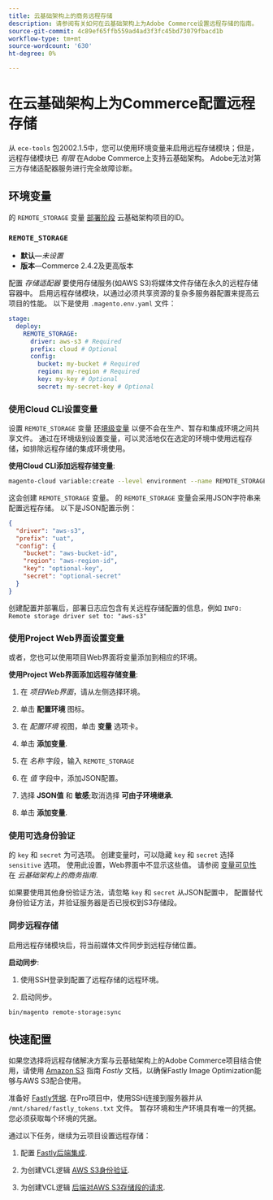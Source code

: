 ```yaml
---
title: 云基础架构上的商务远程存储
description: 请参阅有关如何在云基础架构上为Adobe Commerce设置远程存储的指南。
source-git-commit: 4c89ef65ffb559ad4ad3f3fc45bd73079fbacd1b
workflow-type: tm+mt
source-wordcount: '630'
ht-degree: 0%

---
```



# 在云基础架构上为Commerce配置远程存储

从 `ece-tools` 包2002.1.5中，您可以使用环境变量来启用远程存储模块；但是，远程存储模块已 _有限_ 在Adobe Commerce上支持云基础架构。 Adobe无法对第三方存储适配器服务进行完全故障诊断。

## 环境变量

的 `REMOTE_STORAGE` 变量 [部署阶段](https://experienceleague.adobe.com/docs/commerce-cloud-service/user-guide/develop/deploy/process.html) 云基础架构项目的ID。

### `REMOTE_STORAGE`

- **默认**—_未设置_
- **版本**—Commerce 2.4.2及更高版本

配置 _存储适配器_ 要使用存储服务(如AWS S3)将媒体文件存储在永久的远程存储容器中。 启用远程存储模块，以通过必须共享资源的复杂多服务器配置来提高云项目的性能。 以下是使用 `.magento.env.yaml` 文件：

```yaml
stage:
  deploy:
    REMOTE_STORAGE:
      driver: aws-s3 # Required
      prefix: cloud # Optional
      config:
        bucket: my-bucket # Required
        region: my-region # Required
        key: my-key # Optional
        secret: my-secret-key # Optional
```

### 使用Cloud CLI设置变量

设置 `REMOTE_STORAGE` 变量 [环境级变量](https://experienceleague.adobe.com/docs/commerce-cloud-service/user-guide/configure/env/variable-levels.html) 以便不会在生产、暂存和集成环境之间共享文件。 通过在环境级别设置变量，可以灵活地仅在选定的环境中使用远程存储，如排除远程存储的集成环境使用。

**使用Cloud CLI添加远程存储变量**:

```bash
magento-cloud variable:create --level environment --name REMOTE_STORAGE --json true --inheritable false --value '{"driver":"aws-s3","prefix":"uat","config":{"bucket":"aws-bucket-id","region":"eu-west-1","key":"optional-key","secret":"optional-secret"}}'
```

这会创建 `REMOTE_STORAGE` 变量。 的 `REMOTE_STORAGE` 变量会采用JSON字符串来配置远程存储。 以下是JSON配置示例：

```json
{
  "driver": "aws-s3",
  "prefix": "uat",
  "config": {
    "bucket": "aws-bucket-id",
    "region": "aws-region-id",
    "key": "optional-key",
    "secret": "optional-secret"
  }
}
```

创建配置并部署后，部署日志应包含有关远程存储配置的信息，例如 `INFO: Remote storage driver set to: "aws-s3"`

### 使用Project Web界面设置变量

或者，您也可以使用项目Web界面将变量添加到相应的环境。

**使用Project Web界面添加远程存储变量**:

1. 在 _项目Web界面_，请从左侧选择环境。

1. 单击 **配置环境** 图标。

1. 在 _配置环境_ 视图，单击 **变量** 选项卡。

1. 单击 **添加变量**.

1. 在 _名称_ 字段，输入 `REMOTE_STORAGE`

1. 在 _值_ 字段中，添加JSON配置。

1. 选择 **JSON值** 和 **敏感**;取消选择 **可由子环境继承**.

1. 单击 **添加变量**.

### 使用可选身份验证

的 `key` 和 `secret` 为可选项。 创建变量时，可以隐藏 `key` 和 `secret` 选择 `sensitive` 选项。 使用此设置，Web界面中不显示这些值。 请参阅 [变量可见性](https://experienceleague.adobe.com/docs/commerce-cloud-service/user-guide/configure/env/variable-levels.html#visibility) 在 _云基础架构上的商务指南_.

如果要使用其他身份验证方法，请忽略 `key` 和 `secret` 从JSON配置中， 配置替代身份验证方法，并验证服务器是否已授权到S3存储段。

### 同步远程存储

启用远程存储模块后，将当前媒体文件同步到远程存储位置。

**启动同步**:

1. 使用SSH登录到配置了远程存储的远程环境。

1. 启动同步。

```bash
bin/magento remote-storage:sync 
```

## 快速配置

如果您选择将远程存储解决方案与云基础架构上的Adobe Commerce项目结合使用，请使用 [Amazon S3](https://docs.fastly.com/en/guides/amazon-s3) 指南 _Fastly_ 文档，以确保Fastly Image Optimization能够与AWS S3配合使用。

准备好 [Fastly凭据](https://experienceleague.adobe.com/docs/commerce-cloud-service/user-guide/cdn/setup-fastly/fastly-configuration.html#get-fastly-credentials). 在Pro项目中，使用SSH连接到服务器并从 `/mnt/shared/fastly_tokens.txt` 文件。 暂存环境和生产环境具有唯一的凭据。 您必须获取每个环境的凭据。

通过以下任务，继续为云项目设置远程存储：

1. 配置 [Fastly后端集成](https://github.com/fastly/fastly-magento2/blob/master/Documentation/Guides/Edge-Modules/EDGE-MODULE-OTHER-CMS-INTEGRATION.md).

1. 为创建VCL逻辑 [AWS S3身份验证](https://docs.fastly.com/en/guides/amazon-s3#using-an-amazon-s3-private-bucket).

1. 为创建VCL逻辑 [后端对AWS S3存储段的请求](https://developer.fastly.com/reference/vcl/variables/backend-connection/req-backend/).
